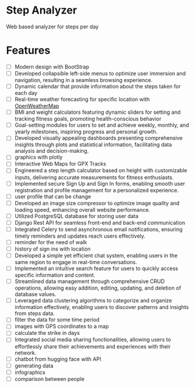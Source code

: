 # Step Analyzer
Web based analyzer for steps per day

<!--
Live Link:- https://edurekanet.herokuapp.com/

Screenshots:-

https://github.com/ShivamRohilllaa/E-learning-Django-  
https://github.com/narrowfail/django-channels-chat  
-->

# Features
- [ ] Modern design with BootStrap
- [ ] Developed collapsible left-side menus to optimize user immersion and navigation, resulting in a seamless browsing experience.
- [ ] Dynamic calendar that provide information about the steps taken for each day
- [ ] Real-time weather forecasting for specific location with [OpenWeatherMap](https://openweathermap.org)
- [ ] BMI and weight calculators featuring dynamic sliders for setting and tracking fitness goals, promoting health-conscious behavior
- [ ] Goal-setting modules for users to set and achieve weekly, monthly, and yearly milestones, inspiring progress and personal growth.
- [ ] Developed visually appealing dashboards presenting comprehensive insights through plots and statistical information, facilitating data analysis and decision-making.
- [ ] graphics with plotly
- [ ] Interactive Web Maps for GPX Tracks
- [ ] Engineered a step length calculator based on height with customizable inputs, delivering accurate measurements for fitness enthusiasts.
- [ ] Implemented secure Sign Up and Sign In forms, enabling smooth user registration and profile management for a personalized experience.
- [ ] user profile that can be change
- [ ] Developed an image size compressor to optimize image quality and loading speed, enhancing overall website performance.
- [ ] Utilized PostgreSQL database for storing user data
- [ ] Django Rest API for seamless front-end and back-end communication
- [ ] Integrated Celery to send asynchronous email notifications, ensuring timely reminders and updates reach users effectively.
- [ ] reminder for the need of walk
- [ ] history of sign ins with location
- [ ] Developed a simple yet efficient chat system, enabling users in the same region to engage in real-time conversations.
- [ ] Implemented an intuitive search feature for users to quickly access specific information and content.
- [ ] Streamlined data management through comprehensive CRUD operations, allowing easy addition, editing, updating, and deletion of database values.
- [ ] Leveraged data clustering algorithms to categorize and organize information effectively, enabling users to discover patterns and insights from steps data.
- [ ] filter the data for some time period
- [ ] images with GPS coordinates to a map
- [ ] calculate the strike in days
- [ ] Integrated social media sharing functionalities, allowing users to effortlessly share their achievements and experiences with their network.
- [ ] chatbot from hugging face with API
- [ ] generating data
- [ ] infographics
- [ ] comparison between people
